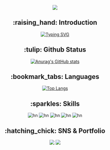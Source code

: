 <div align=center>
<img src="https://capsule-render.vercel.app/api?type=Waving&color=E4CBF4&height=200&section=header&text=Johyeonna&fontAlign=69&fontAlignY=40&fontSize=95&fontColor=FFFFFF&animation=blink" />

<h2>:raising_hand: Introduction</h2>
  <a href="https://git.io/typing-svg"><img src="https://readme-typing-svg.demolab.com?font=Poor+Story&size=30&duration=3000&pause=700&color=F7F7F7&center=true&multiline=true&random=false&width=470&height=120&lines=%EC%95%88%EB%85%95%ED%95%98%EC%84%B8%EC%9A%94+%EC%A0%80%EB%8A%94+%EC%A1%B0%ED%98%84%EB%82%98%EC%97%90%EC%9A%94;%EC%95%84%EC%A7%81+%ED%96%87%EB%B3%91%EC%95%84%EB%A6%AC%EC%A7%80%EB%A7%8C+%EC%9E%98%ED%95%B4%EB%B3%BC%EA%B1%B0%EC%97%90%EC%9A%94;%EB%8B%A4%EB%93%A4+%EB%86%80%EB%9D%BC%EC%A7%80%EB%A7%90%EC%95%84%EC%9A%94+%EC%A0%80%EC%9D%98+%EB%B0%9C%EC%A0%84%EC%9D%84+%EB%B3%B4%EA%B3%A0+(%ED%94%BC%EC%8B%9D)" alt="Typing SVG" /></a><br>

<h2>:tulip: Github Status</h2>
  
  [![Anurag's GitHub stats](https://github-readme-stats.vercel.app/api?username=Johyeonna&show_icons=true&theme=nightowl)](https://github.com/anuraghazra/github-readme-stats)<br>

<h2>:bookmark_tabs: Languages</h2>

[![Top Langs](https://github-readme-stats.vercel.app/api/top-langs/?username=Johyeonna)](https://github.com/anuraghazra/github-readme-stats)<br>

<h2>:sparkles: Skills</h2>

![hn](https://img.shields.io/badge/Sass-CC6699?style=for-the-badge&logo=sass&logoColor=white)
![hn](https://img.shields.io/badge/Python-3776AB?style=for-the-badge&logo=python&logoColor=white)
![hn](https://img.shields.io/badge/R-276DC3?style=for-the-badge&logo=r&logoColor=white)
![hn](https://img.shields.io/badge/MySQL-00000F?style=for-the-badge&logo=mysql&logoColor=white)
![hn](https://img.shields.io/badge/Microsoft_PowerPoint-B7472A?style=for-the-badge&logo=microsoft-powerpoint&logoColor=white)<br>

<h2>:hatching_chick: SNS & Portfolio</h2>

<a href="https://www.instagram.com/mimi_ru_22?igsh=MTJxcjV4eXMza3B5Yg%3D%3D&utm_source=qr"><img src="https://img.shields.io/badge/Instagram-E4405F?style=flat-square&logo=Instagram&logoColor=white"/></a>
<a href="https://www.notion.so/9e480091c01e453aba805f00607d4af5"><img src="https://img.shields.io/badge/notion-000000?style=flat-square&logo=notion&logoColor=white"/></a>
</div>


